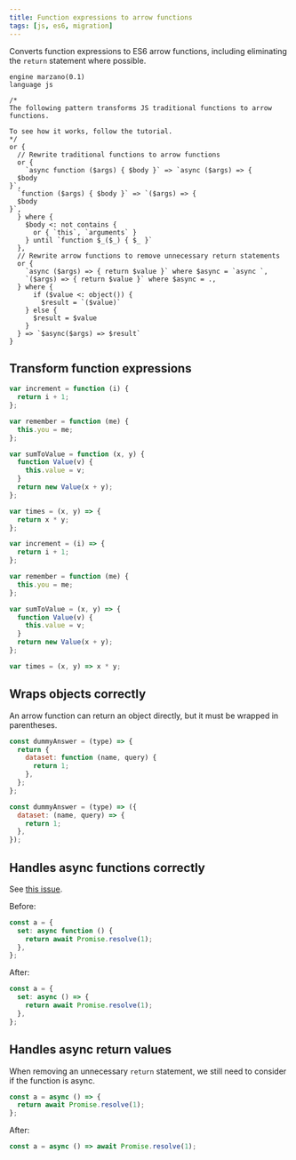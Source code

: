 ```yaml
---
title: Function expressions to arrow functions
tags: [js, es6, migration]
---
```


Converts function expressions to ES6 arrow functions, including eliminating the `return` statement where possible.

```grit
engine marzano(0.1)
language js

/*
The following pattern transforms JS traditional functions to arrow functions.

To see how it works, follow the tutorial.
*/
or {
  // Rewrite traditional functions to arrow functions
  or {
    `async function ($args) { $body }` => `async ($args) => {
  $body
}`,
  `function ($args) { $body }` => `($args) => {
  $body
}`,
  } where {
    $body <: not contains {
      or { `this`, `arguments` }
    } until `function $_($_) { $_ }`
  },
  // Rewrite arrow functions to remove unnecessary return statements
  or {
    `async ($args) => { return $value }` where $async = `async `,
    `($args) => { return $value }` where $async = .,
  } where {
      if ($value <: object()) {
        $result = `($value)`
    } else {
      $result = $value
    }
  } => `$async($args) => $result`
}
```

## Transform function expressions

```js
var increment = function (i) {
  return i + 1;
};

var remember = function (me) {
  this.you = me;
};

var sumToValue = function (x, y) {
  function Value(v) {
    this.value = v;
  }
  return new Value(x + y);
};

var times = (x, y) => {
  return x * y;
};
```

```js
var increment = (i) => {
  return i + 1;
};

var remember = function (me) {
  this.you = me;
};

var sumToValue = (x, y) => {
  function Value(v) {
    this.value = v;
  }
  return new Value(x + y);
};

var times = (x, y) => x * y;
```

## Wraps objects correctly

An arrow function can return an object directly, but it must be wrapped in parentheses.

```js
const dummyAnswer = (type) => {
  return {
    dataset: function (name, query) {
      return 1;
    },
  };
};
```

```js
const dummyAnswer = (type) => ({
  dataset: (name, query) => {
    return 1;
  },
});
```

## Handles async functions correctly

See [this issue](https://github.com/getgrit/stdlib/issues/243).

Before:

```js
const a = {
  set: async function () {
    return await Promise.resolve(1);
  },
};
```

After:

```js
const a = {
  set: async () => {
    return await Promise.resolve(1);
  },
};
```

## Handles async return values

When removing an unnecessary `return` statement, we still need to consider if the function is async.

```js
const a = async () => {
  return await Promise.resolve(1);
};
```

After:

```js
const a = async () => await Promise.resolve(1);
```
